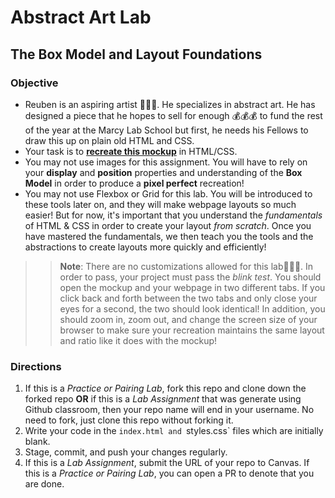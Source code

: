 # Abstract Art Lab
## The Box Model and Layout Foundations

### Objective
* Reuben is an aspiring artist 👨🏿‍🎨. He specializes in abstract art. He has designed a piece that he hopes to sell for enough 💰💰💰 to fund the rest of the year at the Marcy Lab School but first, he needs his Fellows to draw this up on plain old HTML and CSS.
* Your task is to [**recreate this mockup**](http://abstract-art-lab.s3-website.us-east-2.amazonaws.com/) in HTML/CSS.
* You may not use images for this assignment. You will have to rely on your **display** and **position** properties and understanding of the **Box Model** in order to produce a **pixel perfect** recreation!
*  You may not use Flexbox or Grid for this lab. You will be introduced to these tools later on, and they will make webpage layouts so much easier! But for now, it's important that you understand the *fundamentals* of HTML & CSS in order to create your layout *from scratch*. Once you have mastered the fundamentals, we then teach you the tools and the abstractions to create layouts more quickly and efficiently!

>> **Note**: There are no customizations allowed for this lab🙅🏿‍♂️. In order to pass, your project must pass the _blink test_. You should open the mockup and your webpage in two different tabs. If you click back and forth between the two tabs and only close your eyes for a second, the two should look identical! In addition, you should zoom in, zoom out, and change the screen size of your browser to make sure your recreation maintains the same layout and ratio like it does with the mockup! 

### Directions
  1. If this is a *Practice or Pairing Lab*, fork this repo and clone down the forked repo **OR** if this is a *Lab Assignment* that was generate using Github classroom, then your repo name will end in your username. No need to fork, just clone this repo without forking it.
  2. Write your code in the `index.html and `styles.css` files which are initially blank.
  3. Stage, commit, and push your changes regularly.
  4. If this is a *Lab Assignment*, submit the URL of your repo to Canvas. If this is a *Practice or Pairing Lab*, you can open a PR to denote that you are done.
